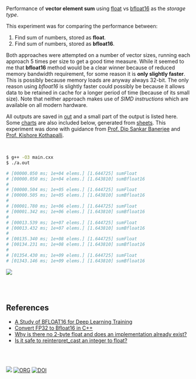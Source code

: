 Performance of **vector element sum** using [float] vs [bfloat16] as the
*storage type*.

This experiment was for comparing the performance between:
1. Find sum of numbers, stored as **float**.
2. Find sum of numbers, stored as **bfloat16**.

Both approaches were attempted on a number of vector sizes, running each
approach 5 times per size to get a good time measure. While it seemed to me
that **bfloat16** method would be a clear winner because of reduced memory
bandwidth requirement, for some reason it is **only slightly faster**. This is
possibly because memory loads are anyway always 32-bit. The only reason using
*bfloat16* is slightly faster could possibly be because it allows data to be
retained in cache for a longer period of time (because of its small size).
Note that neither approach makes use of *SIMD instructions* which are
available on all modern hardware.

All outputs are saved in [out](out/) and a small part of the output is listed
here. Some [charts] are also included below, generated from [sheets]. This
experiment was done with guidance from [Prof. Dip Sankar Banerjee] and
[Prof. Kishore Kothapalli].

<br>

```bash
$ g++ -O3 main.cxx
$ ./a.out

# [00000.050 ms; 1e+04 elems.] [1.644725] sumFloat
# [00000.050 ms; 1e+04 elems.] [1.643810] sumBfloat16
#
# [00000.504 ms; 1e+05 elems.] [1.644725] sumFloat
# [00000.505 ms; 1e+05 elems.] [1.643810] sumBfloat16
#
# [00001.780 ms; 1e+06 elems.] [1.644725] sumFloat
# [00001.342 ms; 1e+06 elems.] [1.643810] sumBfloat16
#
# [00013.539 ms; 1e+07 elems.] [1.644725] sumFloat
# [00013.432 ms; 1e+07 elems.] [1.643810] sumBfloat16
#
# [00135.340 ms; 1e+08 elems.] [1.644725] sumFloat
# [00134.231 ms; 1e+08 elems.] [1.643810] sumBfloat16
#
# [01354.430 ms; 1e+09 elems.] [1.644725] sumFloat
# [01343.146 ms; 1e+09 elems.] [1.643810] sumBfloat16
```

[![](https://i.imgur.com/s6Nxyea.png)][sheets]

<br>
<br>


## References

- [A Study of BFLOAT16 for Deep Learning Training](https://www.slideshare.net/SubhajitSahu/a-study-of-bfloat16-for-deep-learning-training)
- [Convert FP32 to Bfloat16 in C++](https://stackoverflow.com/a/64493446/1413259)
- [Why is there no 2-byte float and does an implementation already exist?](https://stackoverflow.com/a/56017304/1413259)
- [Is it safe to reinterpret_cast an integer to float?](https://stackoverflow.com/a/13982359/1413259)

<br>
<br>

[![](https://i.imgur.com/KUYb9vo.jpg)](https://www.youtube.com/watch?v=0XTLuFpuAtE)
[![ORG](https://img.shields.io/badge/org-puzzlef-green?logo=Org)](https://puzzlef.github.io)
[![DOI](https://zenodo.org/badge/366687370.svg)](https://zenodo.org/badge/latestdoi/366687370)


[Prof. Dip Sankar Banerjee]: https://sites.google.com/site/dipsankarban/
[Prof. Kishore Kothapalli]: https://cstar.iiit.ac.in/~kkishore/
[float]: https://en.wikipedia.org/wiki/Single-precision_floating-point_format
[bfloat16]: https://en.wikipedia.org/wiki/Bfloat16_floating-point_format
[charts]: https://photos.app.goo.gl/UfEY5BpeoDLfNKsi6
[sheets]: https://docs.google.com/spreadsheets/d/1HU_vOWPTmCLijEMAXW94IflGKrYrIWlyNDfEzyG49bs/edit?usp=sharing

